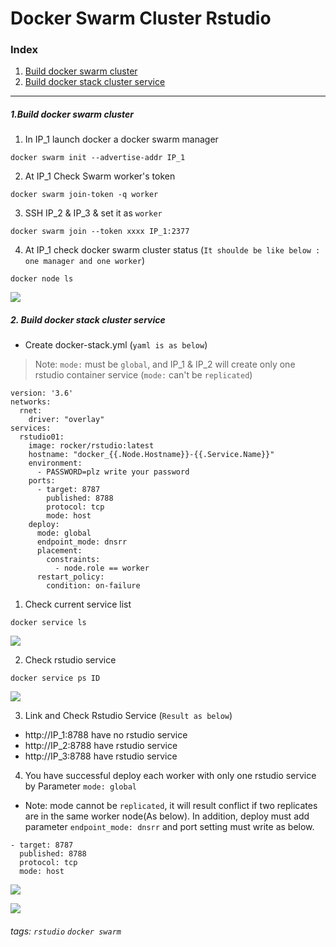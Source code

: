 Docker Swarm Cluster Rstudio
==
### Index

1. [Build docker swarm cluster](#docker_swarm)
1. [Build docker stack cluster service](#docker_stack)


----
<a name="docker_swarm"/>

##### 1.Build docker swarm cluster

1. In IP_1 launch docker a docker swarm manager
```
docker swarm init --advertise-addr IP_1
```
2. At IP_1 Check Swarm worker's token 
```
docker swarm join-token -q worker
```
3. SSH IP_2 & IP_3 & set it as `worker`
```
docker swarm join --token xxxx IP_1:2377
```
4. At IP_1 check docker swarm cluster status (`It shoulde be like below : one manager and one worker`)
```
docker node ls
```
![](https://i.imgur.com/i4iFpvi.png)

##### 2. Build docker stack cluster service

* Create docker-stack.yml (`yaml is as below`)
> Note: `mode:` must be `global`, and IP_1 & IP_2 will create only one rstudio container service (`mode:` can't be `replicated`)

```
version: '3.6'
networks:
  rnet:
    driver: "overlay"  
services:
  rstudio01:
    image: rocker/rstudio:latest
    hostname: "docker_{{.Node.Hostname}}-{{.Service.Name}}"
    environment:
      - PASSWORD=plz write your password
    ports:
      - target: 8787
        published: 8788
        protocol: tcp
        mode: host  
    deploy:
      mode: global
      endpoint_mode: dnsrr 
      placement:
        constraints:
          - node.role == worker   
      restart_policy:
        condition: on-failure
```

1. Check current service list
```
docker service ls
```
![](https://i.imgur.com/p3HK24f.png)

2. Check rstudio service
```
docker service ps ID 
```
![](https://i.imgur.com/VvzA92h.png)

3. Link and Check Rstudio Service (`Result as below`)
* http://IP_1:8788 have no rstudio service
* http://IP_2:8788 have rstudio service
* http://IP_3:8788 have rstudio service

4. You have successful deploy each worker with only one rstudio service by Parameter `mode: global`

* Note: mode cannot be `replicated`, it will result conflict if two replicates are in the same worker node(As below). In addition, deploy must add parameter `endpoint_mode: dnsrr` and port setting must write as below.
```
- target: 8787
  published: 8788
  protocol: tcp
  mode: host  
```

![](https://i.imgur.com/Dl9h550.png)


![](https://i.imgur.com/NIg6Ygd.png)


###### tags: `rstudio` `docker swarm`